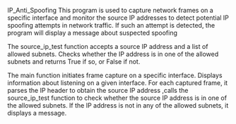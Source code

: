  IP_Anti_Spoofing
 This program is used to capture network frames on a specific interface and monitor the source IP addresses to detect potential IP spoofing attempts in network traffic. If such an attempt is detected, the program will display a message about suspected spoofing

 The source_ip_test function accepts a source IP address and a list of allowed subnets. Checks whether the IP address is in one of the allowed subnets and returns True if so, or False if not. 

 The main function initiates frame capture on a specific interface. Displays information about listening on a given interface. For each captured frame, it parses the IP header to obtain the source IP address ,calls the source_ip_test function to check whether the source IP address is in one of the allowed subnets. If the IP address is not in any of the allowed subnets, it displays a message.

